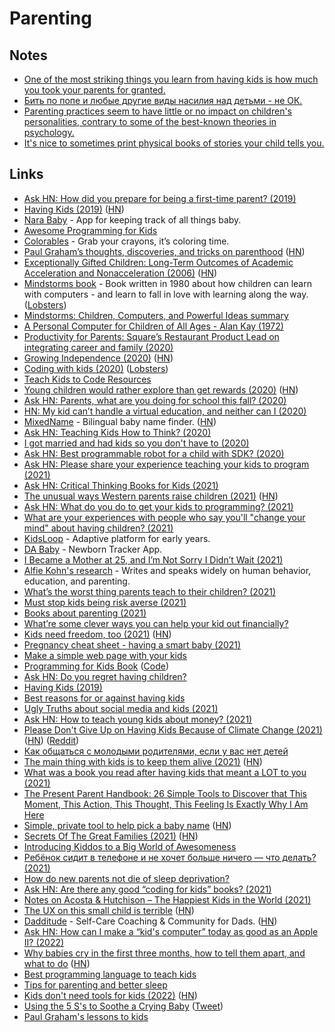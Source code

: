 # Parenting

## Notes

- [One of the most striking things you learn from having kids is how much you took your parents for granted.](https://twitter.com/paulg/status/1400058832596967425)
- [Бить по попе и любые другие виды насилия над детьми - не ОК.](https://twitter.com/solar_circle/status/1410277488887013382)
- [Parenting practices seem to have little or no impact on children's personalities, contrary to some of the best-known theories in psychology.](https://twitter.com/SteveStuWill/status/1461639134297079809)
- [It's nice to sometimes print physical books of stories your child tells you.](https://twitter.com/paulg/status/1467461297210105857)

## Links

- [Ask HN: How did you prepare for being a first-time parent? (2019)](https://news.ycombinator.com/item?id=21053211)
- [Having Kids (2019)](http://paulgraham.com/kids.html) ([HN](https://news.ycombinator.com/item?id=21790396))
- [Nara Baby](https://narababy.com/) - App for keeping track of all things baby.
- [Awesome Programming for Kids](https://github.com/HollyAdele/awesome-programming-for-kids)
- [Colorables](https://www.colorabl.es/) - Grab your crayons, it’s coloring time.
- [Paul Graham’s thoughts, discoveries, and tricks on parenthood](https://www.unclepaul.io/) ([HN](https://news.ycombinator.com/item?id=22913871))
- [Exceptionally Gifted Children: Long-Term Outcomes of Academic Acceleration and Nonacceleration (2006)](https://files.eric.ed.gov/fulltext/EJ746290.pdf) ([HN](https://news.ycombinator.com/item?id=22901962))
- [Mindstorms book](https://www.charlieharrington.com/mindstorms) - Book written in 1980 about how children can learn with computers - and learn to fall in love with learning along the way. ([Lobsters](https://lobste.rs/s/r9thsc/mindstorms))
- [Mindstorms: Children, Computers, and Powerful Ideas summary](https://tomkersten.com/book-reports/mindstorms/)
- [A Personal Computer for Children of All Ages - Alan Kay (1972)](http://www.vpri.org/pdf/hc_pers_comp_for_children.pdf)
- [Productivity for Parents: Square’s Restaurant Product Lead on integrating career and family (2020)](https://superorganizers.substack.com/p/productivity-for-parents)
- [Growing Independence (2020)](https://www.jefftk.com/p/growing-independence) ([HN](https://news.ycombinator.com/item?id=23462170))
- [Coding with kids (2020)](https://dev.solita.fi/2020/06/12/coding-with-kids.html) ([Lobsters](https://lobste.rs/s/b6zf13/coding_with_kids))
- [Teach Kids to Code Resources](https://alexn.org/wiki/docs/teach-kids.html)
- [Young children would rather explore than get rewards (2020)](https://news.osu.edu/young-children-would-rather-explore-than-get-rewards/) ([HN](https://news.ycombinator.com/item?id=24139261))
- [Ask HN: Parents, what are you doing for school this fall? (2020)](https://news.ycombinator.com/item?id=24189147)
- [HN: My kid can’t handle a virtual education, and neither can I (2020)](https://news.ycombinator.com/item?id=24214570)
- [MixedName](https://mixedname.com/) - Bilingual baby name finder. ([HN](https://news.ycombinator.com/item?id=24286065))
- [Ask HN: Teaching Kids How to Think? (2020)](https://news.ycombinator.com/item?id=24638756)
- [I got married and had kids so you don't have to (2020)](https://robertheaton.com/married-with-kids/)
- [Ask HN: Best programmable robot for a child with SDK? (2020)](https://news.ycombinator.com/item?id=24919475)
- [Ask HN: Please share your experience teaching your kids to program (2021)](https://news.ycombinator.com/item?id=25650224)
- [Ask HN: Critical Thinking Books for Kids (2021)](https://news.ycombinator.com/item?id=26161000)
- [The unusual ways Western parents raise children (2021)](https://www.bbc.com/future/article/20210222-the-unusual-ways-western-parents-raise-children) ([HN](https://news.ycombinator.com/item?id=26249242))
- [Ask HN: What do you do to get your kids to programming? (2021)](https://news.ycombinator.com/item?id=26457473)
- [What are your experiences with people who say you'll "change your mind" about having children? (2021)](https://www.reddit.com/r/AskMen/comments/mh2wuf/childfree_men_of_reddit_what_are_your_experiences/)
- [KidsLoop](https://www.kidsloop.net/) - Adaptive platform for early years.
- [DA Baby](https://apps.apple.com/app/da-baby/id1512238725) - Newborn Tracker App.
- [I Became a Mother at 25, and I’m Not Sorry I Didn’t Wait (2021)](https://www.nytimes.com/2021/05/07/opinion/motherhood-baby-bust-early-parenthood.html)
- [Alfie Kohn's research](https://www.alfiekohn.org/) - Writes and speaks widely on human behavior, education, and parenting.
- [What’s the worst thing parents teach to their children? (2021)](https://twitter.com/paraschopra/status/1399722409704361984)
- [Must stop kids being risk averse (2021)](https://twitter.com/anafabrega11/status/1400100413521764358)
- [Books about parenting (2021)](https://www.reddit.com/r/suggestmeabook/comments/nz8qet/my_girlfriend_gave_birth_two_months_ago_so_i_need/)
- [What’re some clever ways you can help your kid out financially?](https://twitter.com/nateliason/status/1404441187143110660)
- [Kids need freedom, too (2021)](https://www.persuasion.community/p/kids-need-freedom-too) ([HN](https://news.ycombinator.com/item?id=27530365))
- [Pregnancy cheat sheet - having a smart baby (2021)](https://www.reddit.com/r/Nootropics/comments/obhb46/pregnancy_cheat_sheet_hacks_for_having_a_smart/)
- [Make a simple web page with your kids](https://github.com/jackdoe/detective)
- [Programming for Kids Book](https://github.com/jackdoe/programming-for-kids) ([Code](https://github.com/jackdoe/detective))
- [Ask HN: Do you regret having children?](https://news.ycombinator.com/item?id=27795186)
- [Having Kids (2019)](http://www.paulgraham.com/kids.html)
- [Best reasons for or against having kids](https://twitter.com/csallen/status/1422927732267130886)
- [Ugly Truths about social media and kids (2021)](https://twitter.com/alexstamos/status/1442527773042438147)
- [Ask HN: How to teach young kids about money? (2021)](https://news.ycombinator.com/item?id=28774683)
- [Please Don't Give Up on Having Kids Because of Climate Change (2021)](https://astralcodexten.substack.com/p/please-dont-give-up-on-having-kids) ([HN](https://news.ycombinator.com/item?id=28827377)) ([Reddit](https://www.reddit.com/r/slatestarcodex/comments/q5udvg/please_dont_give_up_on_having_kids_because_of/))
- [Как общаться с молодыми родителями, если у вас нет детей](https://kinzhal.media/pokakali/)
- [The main thing with kids is to keep them alive (2021)](https://freddiedeboer.substack.com/p/short-week-the-main-thing-with-kids) ([HN](https://news.ycombinator.com/item?id=29001414))
- [What was a book you read after having kids that meant a LOT to you (2021)](https://twitter.com/DanielleMorrill/status/1456017558419746822)
- [The Present Parent Handbook: 26 Simple Tools to Discover that This Moment, This Action, This Thought, This Feeling Is Exactly Why I Am Here](https://www.goodreads.com/book/show/34065333-the-present-parent-handbook)
- [Simple, private tool to help pick a baby name](https://nomdebebe.app/) ([HN](https://news.ycombinator.com/item?id=29118785))
- [Secrets Of The Great Families (2021)](https://astralcodexten.substack.com/p/secrets-of-the-great-families) ([HN](https://news.ycombinator.com/item?id=29167208))
- [Introducing Kiddos to a Big World of Awesomeness](https://github.com/obensource/little-kiddo-learning)
- [Ребёнок сидит в телефоне и не хочет больше ничего — что делать? (2021)](https://www.youtube.com/watch?v=eUbdyWVpHJc)
- [How do new parents not die of sleep deprivation?](https://www.reddit.com/r/NoStupidQuestions/comments/qy6w0l/how_do_new_parents_not_die_of_sleep_deprivation/)
- [Ask HN: Are there any good “coding for kids” books? (2021)](https://news.ycombinator.com/item?id=29609345)
- [Notes on Acosta & Hutchison – The Happiest Kids in the World (2021)](http://www.federicopereiro.com/notes-acosta-hutchison-happiest-kids/)
- [The UX on this small child is terrible](https://www.mcsweeneys.net/articles/the-ux-on-this-small-child-is-terrible) ([HN](https://news.ycombinator.com/item?id=29798712))
- [Dadditude](https://www.dadditude.app/) - Self-Care Coaching & Community for Dads. ([HN](https://news.ycombinator.com/item?id=30178571))
- [Ask HN: How can I make a “kid's computer” today as good as an Apple II? (2022)](https://news.ycombinator.com/item?id=30186091)
- [Why babies cry in the first three months, how to tell them apart, and what to do](https://probablydance.com/2022/02/19/reasons-why-babies-cry-in-the-first-three-months-how-to-tell-them-apart-and-what-to-do/) ([HN](https://news.ycombinator.com/item?id=30401882))
- [Best programming language to teach kids](https://twitter.com/hardmaru/status/1497507948842598404)
- [Tips for parenting and better sleep](https://twitter.com/nbashaw/status/1501702852720283651)
- [Kids don't need tools for kids (2022)](http://lambdaway.free.fr/lambdawalks/?view=meta5) ([HN](https://news.ycombinator.com/item?id=30671422))
- [Using the 5 S's to Soothe a Crying Baby](https://www.happiestbaby.com/blogs/baby/the-5-s-s-for-soothing-babies) ([Tweet](https://twitter.com/EmmaBostian/status/1505861389449154560))
- [Paul Graham's lessons to kids](https://twitter.com/paulg/status/1506917041177075715)